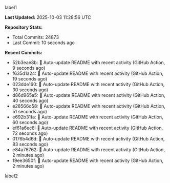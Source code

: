 
label1 
<!-- ACTIVITY_START -->
**Last Updated:** 2025-10-03 11:28:56 UTC

**Repository Stats:**
- Total Commits: 24873
- Last Commit: 10 seconds ago

**Recent Commits:**
- 52b3eae8b: 🤖 Auto-update README with recent activity (GitHub Action, 9 seconds ago)
- f635d1a24: 🤖 Auto-update README with recent activity (GitHub Action, 19 seconds ago)
- 023dde160: 🤖 Auto-update README with recent activity (GitHub Action, 30 seconds ago)
- d86d965a5: 🤖 Auto-update README with recent activity (GitHub Action, 40 seconds ago)
- e28566d58: 🤖 Auto-update README with recent activity (GitHub Action, 51 seconds ago)
- e692b31fa: 🤖 Auto-update README with recent activity (GitHub Action, 60 seconds ago)
- ef61a6ec8: 🤖 Auto-update README with recent activity (GitHub Action, 72 seconds ago)
- 0176b4d6d: 🤖 Auto-update README with recent activity (GitHub Action, 83 seconds ago)
- e84a76762: 🤖 Auto-update README with recent activity (GitHub Action, 2 minutes ago)
- 19ee3650f: 🤖 Auto-update README with recent activity (GitHub Action, 2 minutes ago)
<!-- ACTIVITY_END -->

label2
